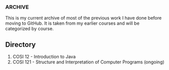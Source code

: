 ### ARCHIVE

This is my current archive of most of the previous work I have done before moving to GitHub. It is taken from my earlier courses and will be categorized by course.

## Directory
1. COSI 12 - Introduction to Java
3. COSI 121 - Structure and Interpretation of Computer Programs (ongoing)
